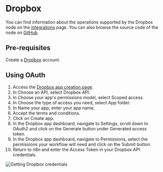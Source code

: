 # Dropbox

You can find information about the operations supported by the Dropbox node on the [integrations](https://n8n.io/integrations/n8n-nodes-base.dropbox) page. You can also browse the source code of the node on [GitHub](https://github.com/n8n-io/n8n/tree/master/packages/nodes-base/nodes/Dropbox).

## Pre-requisites

Create a [Dropbox](https://www.dropbox.com/) account.

## Using OAuth

1. Access the [Dropbox app creation page](https://www.dropbox.com/developers/apps/create).
2. In Choose an API, select Dropbox API.
3. In Choose your app's permissions model, select Scoped access.
4. In Choose the type of access you need, select App folder.
5. In Name your app, enter your app name.
6. Accept the terms and conditions.
7. Click on Create app.
8. In the Dropbox app dashboard, navigate to Settings, scroll down to OAuth2 and click on the Generate button under Generated access token.
9. In the Dropbox app dashboard, navigate to Permissions, select the permissions your workflow will need and click on the Submit button.
10. Return to n8n and enter the Access Token in your Dropbox API credentials.

![Getting Dropbox credentials](./using-oauth.gif)
